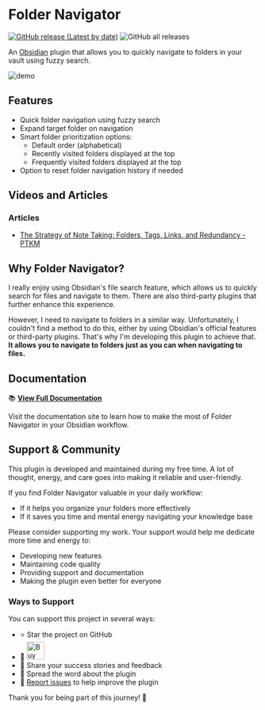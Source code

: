 # Folder Navigator

[![GitHub release (Latest by date)](https://img.shields.io/github/v/release/wenlzhang/obsidian-folder-navigator)](https://github.com/wenlzhang/obsidian-folder-navigator/releases) ![GitHub all releases](https://img.shields.io/github/downloads/wenlzhang/obsidian-folder-navigator/total?color=success)

An [Obsidian](https://obsidian.md) plugin that allows you to quickly navigate to folders in your vault using fuzzy search.

![demo](/docs/attachment/demo.gif)

## Features

- Quick folder navigation using fuzzy search
- Expand target folder on navigation
- Smart folder prioritization options:
	- Default order (alphabetical)
	- Recently visited folders displayed at the top
	- Frequently visited folders displayed at the top
- Option to reset folder navigation history if needed


## Videos and Articles

### Articles

- [The Strategy of Note Taking: Folders, Tags, Links, and Redundancy - PTKM](https://ptkm.net/blog-note-taking-strategy-folders-tags-links-redundancy)

## Why Folder Navigator?

I really enjoy using Obsidian's file search feature, which allows us to quickly search for files and navigate to them. There are also third-party plugins that further enhance this experience.

However, I need to navigate to folders in a similar way. Unfortunately, I couldn't find a method to do this, either by using Obsidian's official features or third-party plugins. That's why I'm developing this plugin to achieve that. **It allows you to navigate to folders just as you can when navigating to files.**

## Documentation

📚 **[View Full Documentation](https://ptkm.net/obsidian-folder-navigator)**

Visit the documentation site to learn how to make the most of Folder Navigator in your Obsidian workflow.

## Support & Community

This plugin is developed and maintained during my free time. A lot of thought, energy, and care goes into making it reliable and user-friendly.

If you find Folder Navigator valuable in your daily workflow:

- If it helps you organize your folders more effectively
- If it saves you time and mental energy navigating your knowledge base

Please consider supporting my work. Your support would help me dedicate more time and energy to:

- Developing new features
- Maintaining code quality
- Providing support and documentation
- Making the plugin even better for everyone

### Ways to Support

You can support this project in several ways:

- ⭐ Star the project on GitHub
- 💝 <a href='https://ko-fi.com/C0C66C1TB' target='_blank'><img height='36' style='border:0px;height:36px;' src='https://storage.ko-fi.com/cdn/kofi1.png?v=3' border='0' alt='Buy Me a Coffee at ko-fi.com' /></a>
- 💌 Share your success stories and feedback
- 📢 Spread the word about the plugin
- 🐛 [Report issues](https://github.com/wenlzhang/obsidian-folder-navigator/issues) to help improve the plugin

Thank you for being part of this journey! 🙏
